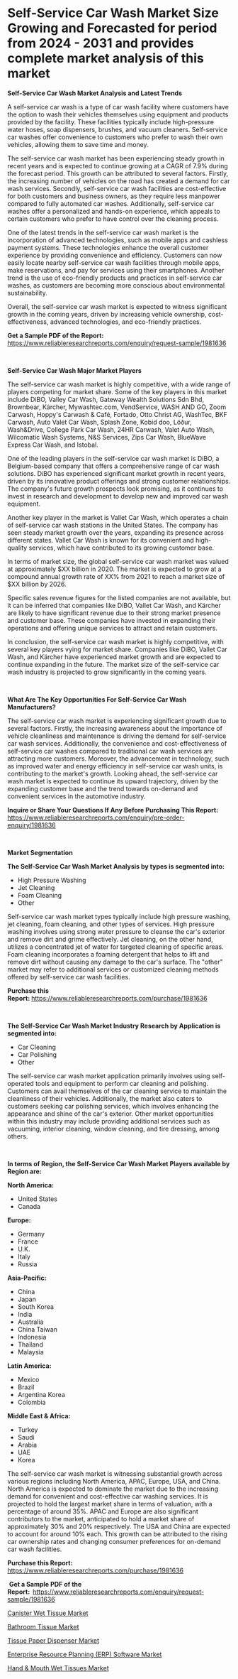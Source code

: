 <p><h1>Self-Service Car Wash Market Size Growing and Forecasted for period from 2024 - 2031 and provides complete market analysis of this market</h1></p><p><strong>Self-Service Car Wash Market Analysis and Latest Trends</strong></p>
<p><p>A self-service car wash is a type of car wash facility where customers have the option to wash their vehicles themselves using equipment and products provided by the facility. These facilities typically include high-pressure water hoses, soap dispensers, brushes, and vacuum cleaners. Self-service car washes offer convenience to customers who prefer to wash their own vehicles, allowing them to save time and money.</p><p>The self-service car wash market has been experiencing steady growth in recent years and is expected to continue growing at a CAGR of 7.9% during the forecast period. This growth can be attributed to several factors. Firstly, the increasing number of vehicles on the road has created a demand for car wash services. Secondly, self-service car wash facilities are cost-effective for both customers and business owners, as they require less manpower compared to fully automated car washes. Additionally, self-service car washes offer a personalized and hands-on experience, which appeals to certain customers who prefer to have control over the cleaning process.</p><p>One of the latest trends in the self-service car wash market is the incorporation of advanced technologies, such as mobile apps and cashless payment systems. These technologies enhance the overall customer experience by providing convenience and efficiency. Customers can now easily locate nearby self-service car wash facilities through mobile apps, make reservations, and pay for services using their smartphones. Another trend is the use of eco-friendly products and practices in self-service car washes, as customers are becoming more conscious about environmental sustainability.</p><p>Overall, the self-service car wash market is expected to witness significant growth in the coming years, driven by increasing vehicle ownership, cost-effectiveness, advanced technologies, and eco-friendly practices.</p></p>
<p><strong>Get a Sample PDF of the Report:&nbsp;</strong> <a href="https://www.reliableresearchreports.com/enquiry/request-sample/1981636">https://www.reliableresearchreports.com/enquiry/request-sample/1981636</a></p>
<p>&nbsp;</p>
<p><strong>Self-Service Car Wash Major Market Players</strong></p>
<p><p>The self-service car wash market is highly competitive, with a wide range of players competing for market share. Some of the key players in this market include DiBO, Valley Car Wash, Gateway Wealth Solutions Sdn Bhd, Brownbear, Kärcher, Mywashtec.com, VendService, WASH AND GO, Zoom Carwash, Hoppy's Carwash & Café, Fortado, Otto Christ AG, WashTec, BKF Carwash, Auto Valet Car Wash, Splash Zone, Kobid doo, Löður, Wash&Drive, College Park Car Wash, 24HR Carwash, Valet Auto Wash, Wilcomatic Wash Systems, N&S Services, Zips Car Wash, BlueWave Express Car Wash, and Istobal.</p><p>One of the leading players in the self-service car wash market is DiBO, a Belgium-based company that offers a comprehensive range of car wash solutions. DiBO has experienced significant market growth in recent years, driven by its innovative product offerings and strong customer relationships. The company's future growth prospects look promising, as it continues to invest in research and development to develop new and improved car wash equipment.</p><p>Another key player in the market is Vallet Car Wash, which operates a chain of self-service car wash stations in the United States. The company has seen steady market growth over the years, expanding its presence across different states. Vallet Car Wash is known for its convenient and high-quality services, which have contributed to its growing customer base.</p><p>In terms of market size, the global self-service car wash market was valued at approximately $XX billion in 2020. The market is expected to grow at a compound annual growth rate of XX% from 2021 to reach a market size of $XX billion by 2026.</p><p>Specific sales revenue figures for the listed companies are not available, but it can be inferred that companies like DiBO, Vallet Car Wash, and Kärcher are likely to have significant revenue due to their strong market presence and customer base. These companies have invested in expanding their operations and offering unique services to attract and retain customers.</p><p>In conclusion, the self-service car wash market is highly competitive, with several key players vying for market share. Companies like DiBO, Vallet Car Wash, and Kärcher have experienced market growth and are expected to continue expanding in the future. The market size of the self-service car wash industry is projected to grow significantly in the coming years.</p></p>
<p>&nbsp;</p>
<p><strong>What Are The Key Opportunities For Self-Service Car Wash Manufacturers?</strong></p>
<p><p>The self-service car wash market is experiencing significant growth due to several factors. Firstly, the increasing awareness about the importance of vehicle cleanliness and maintenance is driving the demand for self-service car wash services. Additionally, the convenience and cost-effectiveness of self-service car washes compared to traditional car wash services are attracting more customers. Moreover, the advancement in technology, such as improved water and energy efficiency in self-service car wash units, is contributing to the market's growth. Looking ahead, the self-service car wash market is expected to continue its upward trajectory, driven by the expanding customer base and the trend towards on-demand and convenient services in the automotive industry.</p></p>
<p><strong>Inquire or Share Your Questions If Any Before Purchasing This Report:</strong> <a href="https://www.reliableresearchreports.com/enquiry/pre-order-enquiry/1981636">https://www.reliableresearchreports.com/enquiry/pre-order-enquiry/1981636</a></p>
<p>&nbsp;</p>
<p><strong>Market Segmentation</strong></p>
<p><strong>The Self-Service Car Wash Market Analysis by types is segmented into:</strong></p>
<p><ul><li>High Pressure Washing</li><li>Jet Cleaning</li><li>Foam Cleaning</li><li>Other</li></ul></p>
<p><p>Self-service car wash market types typically include high pressure washing, jet cleaning, foam cleaning, and other types of services. High pressure washing involves using strong water pressure to cleanse the car's exterior and remove dirt and grime effectively. Jet cleaning, on the other hand, utilizes a concentrated jet of water for targeted cleaning of specific areas. Foam cleaning incorporates a foaming detergent that helps to lift and remove dirt without causing any damage to the car's surface. The "other" market may refer to additional services or customized cleaning methods offered by self-service car wash facilities.</p></p>
<p><strong>Purchase this Report:&nbsp;</strong><a href="https://www.reliableresearchreports.com/purchase/1981636">https://www.reliableresearchreports.com/purchase/1981636</a></p>
<p>&nbsp;</p>
<p><strong>The Self-Service Car Wash Market Industry Research by Application is segmented into:</strong></p>
<p><ul><li>Car Cleaning</li><li>Car Polishing</li><li>Other</li></ul></p>
<p><p>The self-service car wash market application primarily involves using self-operated tools and equipment to perform car cleaning and polishing. Customers can avail themselves of the car cleaning service to maintain the cleanliness of their vehicles. Additionally, the market also caters to customers seeking car polishing services, which involves enhancing the appearance and shine of the car's exterior. Other market opportunities within this industry may include providing additional services such as vacuuming, interior cleaning, window cleaning, and tire dressing, among others.</p></p>
<p>&nbsp;</p>
<p><strong>In terms of Region, the Self-Service Car Wash Market Players available by Region are:</strong></p>
<p>
    <p> <strong> North America: </strong>
        <ul>
            <li>United States</li>
            <li>Canada</li>
        </ul>
        </p> 
    <p> <strong> Europe: </strong>
        <ul>
            <li>Germany</li>
            <li>France</li>
            <li>U.K.</li>
            <li>Italy</li>
            <li>Russia</li>
        </ul>
        </p> 
    <p> <strong> Asia-Pacific: </strong>
        <ul>
            <li>China</li>
            <li>Japan</li>
            <li>South Korea</li>
            <li>India</li>
            <li>Australia</li>
            <li>China Taiwan</li>
            <li>Indonesia</li>
            <li>Thailand</li>
            <li>Malaysia</li>
        </ul>
        </p> 
    <p> <strong> Latin America: </strong>
        <ul>
            <li>Mexico</li>
            <li>Brazil</li>
            <li>Argentina Korea</li>
            <li>Colombia</li>
        </ul>
        </p> 
    <p> <strong> Middle East & Africa: </strong>
        <ul>
            <li>Turkey</li>
            <li>Saudi</li>
            <li>Arabia</li>
            <li>UAE</li>
            <li>Korea</li>
        </ul>
    </p>
    </p>
<p><p>The self-service car wash market is witnessing substantial growth across various regions including North America, APAC, Europe, USA, and China. North America is expected to dominate the market due to the increasing demand for convenient and cost-effective car washing services. It is projected to hold the largest market share in terms of valuation, with a percentage of around 35%. APAC and Europe are also significant contributors to the market, anticipated to hold a market share of approximately 30% and 20% respectively. The USA and China are expected to account for around 10% each. This growth can be attributed to the rising car ownership rates and changing consumer preferences for on-demand car wash facilities.</p></p>
<p><strong>Purchase this Report: </strong><a href="https://www.reliableresearchreports.com/purchase/1981636">https://www.reliableresearchreports.com/purchase/1981636</a></p>
<p>&nbsp;<strong>Get a Sample PDF of the Report:&nbsp;&nbsp;</strong><a href="https://www.reliableresearchreports.com/enquiry/request-sample/1981636">https://www.reliableresearchreports.com/enquiry/request-sample/1981636</a></p>
<p><strong></strong></p>
<p><p><a href="https://medium.com/p/df803b3c5175/edit">Canister Wet Tissue Market</a></p><p><a href="https://medium.com/p/79e99e4d23d1/edit">Bathroom Tissue Market</a></p><p><a href="https://medium.com/p/97b930003cc7/edit">Tissue Paper Dispenser Market</a></p><p><a href="https://medium.com/p/8f44511b7b53/edit">Enterprise Resource Planning (ERP) Software Market</a></p><p><a href="https://medium.com/p/9ffa5f0a376d/edit">Hand & Mouth Wet Tissues Market</a></p></p>